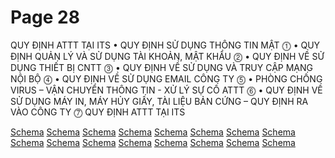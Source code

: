 # Page 28

 QUY ĐỊNH ATTT TẠI ITS 
 • QUY ĐỊNH SỬ DỤNG THÔNG TIN MẬT  ⓵ 
 • QUY ĐỊNH QUẢN LÝ VÀ SỬ DỤNG TÀI KHOẢN, MẬT KHẨU  ⓶ 
 • QUY ĐỊNH VỀ SỬ DỤNG THIẾT BỊ CNTT  ⓷ 
 • QUY ĐỊNH VỀ SỬ DỤNG VÀ TRUY CẬP MẠNG NỘI BỘ  ⓸ 
 • QUY ĐỊNH VỀ SỬ DỤNG EMAIL CÔNG TY  ⓹ 
 • PHÒNG CHỐNG VIRUS – VẬN CHUYỂN THÔNG TIN - XỬ LÝ SỰ  CỐ ATTT  ⓺ 
 • QUY ĐỊNH VỀ SỬ DỤNG MÁY IN, MÁY HỦY GIẤY, TÀI LIỆU  BẢN CỨNG – QUY ĐỊNH RA VÀO CÔNG TY ⓻  QUY  ĐỊNH  ATTT  TẠI  ITS 

[Schema](page_28_img_0.png)
[Schema](page_28_img_1.png)
[Schema](page_28_img_2.png)
[Schema](page_28_img_3.png)
[Schema](page_28_img_4.png)
[Schema](page_28_img_5.png)
[Schema](page_28_img_6.png)
[Schema](page_28_img_7.png)
[Schema](page_28_img_8.png)
[Schema](page_28_img_9.png)
[Schema](page_28_img_10.png)
[Schema](page_28_img_11.png)
[Schema](page_28_img_12.png)
[Schema](page_28_img_13.png)
[Schema](page_28_img_14.png)
[Schema](page_28_img_15.png)
